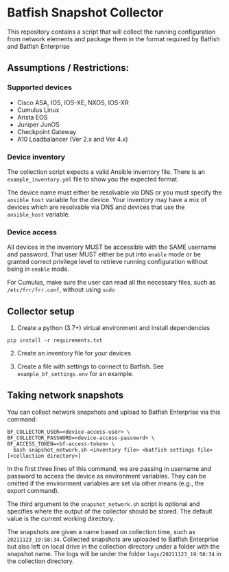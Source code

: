 # Batfish Snapshot Collector

This repository contains a script that will collect the running configuration from network elements and package them in
the format required by Batfish and Batfish Enterprise

## Assumptions / Restrictions:

### Supported devices
- Cisco ASA, IOS, IOS-XE, NXOS, IOS-XR
- Cumulus Linux
- Arista EOS
- Juniper JunOS
- Checkpoint Gateway
- A10 Loadbalancer (Ver 2.x and Ver 4.x)

### Device inventory
The collection script expects a valid Ansible inventory file. There is an `example_inventory.yml` file to 
show you the expected format. 

The device name must either be resolvable via DNS or you must specify the `ansible_host` variable for the device.
Your inventory may have a mix of devices which are resolvable via DNS and devices that use the `ansible_host` variable.

### Device access
All devices in the inventory MUST be accessible with the SAME username and password. That user MUST either be put into 
`enable` mode or be granted correct privilege level to retrieve running configuration without being in `enable` mode.

For Cumulus, make sure the user can read all the necessary files, such as `/etc/frr/frr.conf`, without using `sudo`

## Collector setup

1) Create a python (3.7+) virtual environment and install dependencies
```
pip install -r requirements.txt
```

2) Create an inventory file for your devices

3) Create a file with settings to connect to Batfish. See `example_bf_settings.env` for an example.


## Taking network snapshots

You can collect network snapshots and upload to Batfish Enterprise via this command:

```
BF_COLLECTOR_USER=<device-access-user> \
BF_COLLECTOR_PASSWORD=<device-access-passowrd> \ 
BF_ACCESS_TOKEN=<bf-access-token> \ 
  bash snapshot_network.sh <inventory file> <batfish settings file> [<collection directory>]
```

In the first three lines of this command, we are passing in username and password to access the device as environment variables. They can be omitted if the environment variables are set via other means (e.g., the export command).

The third argument to the `snapshot_network.sh` script is optional and specifies where the output of the collector should be stored. The default value is the current working directory. 

The snapshots are given a name based on collection time, such as `20211123_19:58:34`. Collected snapshots are uploaded to Batfish Enterprise but also left on local drive in the collection directory under a folder with the snapshot name. The logs will be under the folder `logs/20211123_19:58:34` in the collection directory. 
